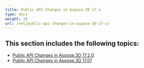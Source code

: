 ```yaml
---
title: Public API Changes in Aspose.3D 17.x
type: docs
weight: 10
url: /net/public-api-changes-in-aspose-3d-17-x/
---
```


## **This section includes the following topics:**
- [Public API Changes in Aspose.3D 17.2.0](/3d/net/public-api-changes-in-aspose-3d-17-2-0/)
- [Public API Changes in Aspose.3D 17.01](/3d/net/public-api-changes-in-aspose-3d-17-01/)
